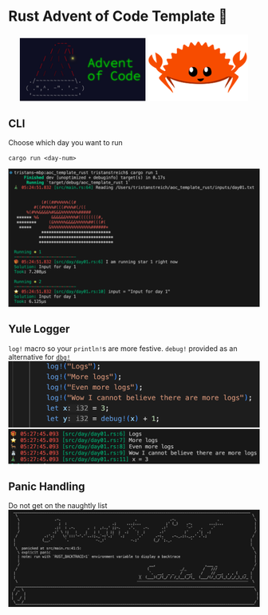 # Rust Advent of Code Template 🎄
<p align="center">
  <img src="images/advent_of_code.jpeg" alt="Advent of Code Banner" width="50%">
  <img src="images/ferris.png" alt="Ferris" width="40%">
</p>

## CLI
Choose which day you want to run
```shell
cargo run <day-num>
```
![consul output](images/output.png)

## Yule Logger
`log!` macro so your `println!`s are more festive. `debug!` provided as an alternative for [`dbg!`](https://doc.rust-lang.org/std/macro.dbg.html)
![log input](images/log_input.png)
![log output](images/log_output.png)

## Panic Handling
Do not get on the naughtly list
![panic naughty list](images/naughty_list.png)
